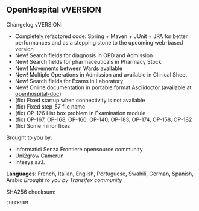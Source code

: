 OpenHospital vVERSION
------------------------------

Changelog vVERSION:
- Completely refactored code: Spring + Maven + JUnit + JPA for better performances and as a stepping stone to the upcoming web-based version
- New! Search fields for diagnosis in OPD and Admission
- New! Search fields for pharmaceuticals in Pharmacy Stock
- New! Movements between Wards available
- New! Multiple Operations in Admission and available in Clinical Sheet
- New! Search fields for Exams in Laboratory
- New! Online documentation in portable format Asciidoctor (available at [openhospital-doc](http://github.com/informatici/openhospital-doc))
- (fix) Fixed startup when connectivity is not available
- (fix) Fixed step_57 file name
- (fix) OP-126 List box problem in Examination module
- (fix) OP-167, OP-168, OP-160, OP-140, OP-183, OP-174, OP-158, OP-182
- (fix) Some minor fixes

Brought to you by:
- Informatici Senza Frontiere opensource community
- Uni2grow Camerun
- Intesys s.r.l.

**Languages**: French, Italian, English, Portuguese, Swahili, German, Spanish, Arabic
*Brought to you by Transifex community*

SHA256 checksum:
```
CHECKSUM
```